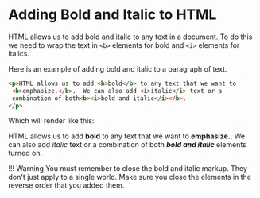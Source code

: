 # Adding Bold and Italic to HTML
HTML allows us to add bold and italic to any text in a document.  To do this we need to wrap the text in ```<b>``` elements for bold and ```<i>``` elements for italics.

Here is an example of adding bold and italic to a paragraph of text.
```html
<p>HTML allows us to add <b>bold</b> to any text that we want to
 <b>emphasize.</b>.  We can also add <i>italic</i> text or a 
 combination of both<b><i>bold and italic</i></b>.
</p>
```
Which will render like this:
<p>HTML allows us to add <b>bold</b> to any text that we want to <b>emphasize.</b>.  We can also add <i>italic</i> text or a combination of both
<b><i>bold and italic</i></b> elements turned on.
</p>

!!! Warning
     You must remember to close the bold and italic markup.  They don't just apply to a single world.  Make sure you close the elements in the reverse order that you added them.
